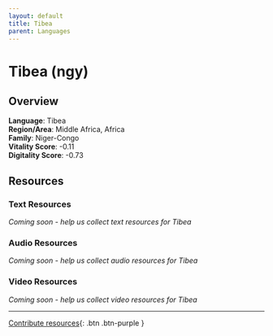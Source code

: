 ```yaml
---
layout: default
title: Tibea
parent: Languages
---
```


# Tibea (ngy)

## Overview

**Language**: Tibea  
**Region/Area**: Middle Africa, Africa  
**Family**: Niger-Congo  
**Vitality Score**: -0.11  
**Digitality Score**: -0.73  

## Resources

### Text Resources
*Coming soon - help us collect text resources for Tibea*

### Audio Resources
*Coming soon - help us collect audio resources for Tibea*

### Video Resources
*Coming soon - help us collect video resources for Tibea*

---

[Contribute resources](https://fairtrain.github.io/){: .btn .btn-purple }
